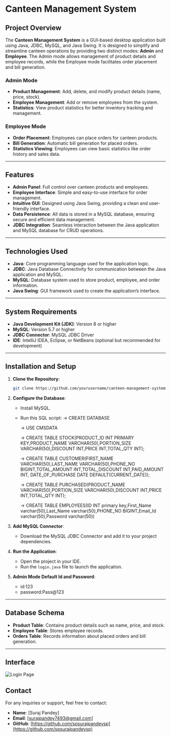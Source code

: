 
# Canteen Management System

## Project Overview
The **Canteen Management System** is a GUI-based desktop application built using Java, JDBC, MySQL, and Java Swing. It is designed to simplify and streamline canteen operations by providing two distinct modes: **Admin** and **Employee**. The Admin mode allows management of product details and employee records, while the Employee mode facilitates order placement and bill generation.

### Admin Mode
- **Product Management**: Add, delete, and modify product details (name, price, stock).
- **Employee Management**: Add or remove employees from the system.
- **Statistics**: View product statistics for better inventory tracking and management.

### Employee Mode
- **Order Placement**: Employees can place orders for canteen products.
- **Bill Generation**: Automatic bill generation for placed orders.
- **Statistics Viewing**: Employees can view basic statistics like order history and sales data.

---

## Features
- **Admin Panel**: Full control over canteen products and employees.
- **Employee Interface**: Simple and easy-to-use interface for order management.
- **Intuitive GUI**: Designed using Java Swing, providing a clean and user-friendly interface.
- **Data Persistence**: All data is stored in a MySQL database, ensuring secure and efficient data management.
- **JDBC Integration**: Seamless interaction between the Java application and MySQL database for CRUD operations.

---

## Technologies Used
- **Java**: Core programming language used for the application logic.
- **JDBC**: Java Database Connectivity for communication between the Java application and MySQL.
- **MySQL**: Database system used to store product, employee, and order information.
- **Java Swing**: GUI framework used to create the application’s interface.

---

## System Requirements
- **Java Development Kit (JDK)**: Version 8 or higher
- **MySQL**: Version 5.7 or higher
- **JDBC Connector**: MySQL JDBC Driver
- **IDE**: IntelliJ IDEA, Eclipse, or NetBeans (optional but recommended for development)

---

## Installation and Setup

1. **Clone the Repository**:
   ```bash
   git clone https://github.com/yourusername/canteen-management-system.git
   ```

2. **Configure the Database**:
   - Install MySQL.
   - Run this SQL script: 
     -> CREATE DATABASE 

     -> USE CMSDATA

     -> CREATE TABLE STOCK(PRODUCT_ID INT PRIMARY KEY,PRODUCT_NAME VARCHAR(50),PORTION_SIZE VARCHAR(50),DISCOUNT INT,PRICE INT,TOTAL_QTY INT);

	  -> CREATE TABLE CUSTOMER(FIRST_NAME VARCHAR(50),LAST_NAME VARCHAR(50),PHONE_NO BIGINT,TOTAL_AMOUNT INT,TOTAL_DISCOUNT INT,PAID_AMOUNT INT,    DATE_OF_PURCHASE DATE DEFAULT(CURRENT_DATE));

	  -> CREATE TABLE PURCHASED(PRODUCT_NAME VARCHAR(50),PORTION_SIZE VARCHAR(50),DISCOUNT INT,PRICE INT,TOTAL_QTY INT);

	  -> CREATE TABLE EMPLOYEES(ID INT primary key,First_Name varchar(50),Last_Name varchar(50),PHONE_NO BIGINT,Email_Id varchar(50),Password varchar(50))
   
3. **Add MySQL Connector**:
   - Download the MySQL JDBC Connector and add it to your project dependencies.

4. **Run the Application**:
   - Open the project in your IDE.
   - Run the `login.java` file to launch the application.

5. **Admin Mode Default Id and Password**:
   - id:123
   - password:Pass@123
   
---

## Database Schema

- **Product Table**: Contains product details such as name, price, and stock.
- **Employee Table**: Stores employee records.
- **Orders Table**: Records information about placed orders and bill generation.

---

## Interface
![Login Page](../src/readmemedia/loginimage.png)

## Contact
For any inquiries or support, feel free to contact:
- **Name**: [Suraj Pandey]
- **Email**: [surajpandey7493@gmail.com]
- **GitHub**: [https://github.com/spsurajpandeysp](https://github.com/spsurajpandeysp)
